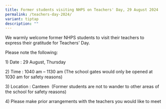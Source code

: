 ```yaml
---
title: Former students visiting NHPS on Teachers' Day, 29 August 2024
permalink: /teachers-day-2024/
variant: tiptap
description: ""
---
```

<p>We warmly welcome former NHPS students to visit their teachers to express
their gratitude for Teachers' Day.</p>
<p>Please note the following:</p>
<p>1) Date : 29 August, Thursday</p>
<p>2) Time : 1040 am – 1130 am (The school gates would only be opened at
1030 am for safety reasons)</p>
<p>3) Location : Canteen&nbsp; (Former students are not to wander to other
areas of the school for safety reasons)</p>
<p>4) Please make prior arrangements with the teachers you would like to
meet</p>